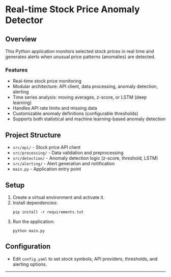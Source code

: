 # Real-time Stock Price Anomaly Detector

## Overview
This Python application monitors selected stock prices in real time and generates alerts when unusual price patterns (anomalies) are detected.

### Features
- Real-time stock price monitoring
- Modular architecture: API client, data processing, anomaly detection, alerting
- Time series analysis: moving averages, z-score, or LSTM (deep learning)
- Handles API rate limits and missing data
- Customizable anomaly definitions (configurable thresholds)
- Supports both statistical and machine learning-based anomaly detection

## Project Structure
- `src/api/` - Stock price API client
- `src/processing/` - Data validation and preprocessing
- `src/detection/` - Anomaly detection logic (z-score, threshold, LSTM)
- `src/alerting/` - Alert generation and notification
- `main.py` - Application entry point

## Setup
1. Create a virtual environment and activate it.
2. Install dependencies:
   ```
   pip install -r requirements.txt
   
3. Run the application:
   ```
   python main.py
   ```

## Configuration
- Edit `config.yaml` to set stock symbols, API providers, thresholds, and alerting options.

---
